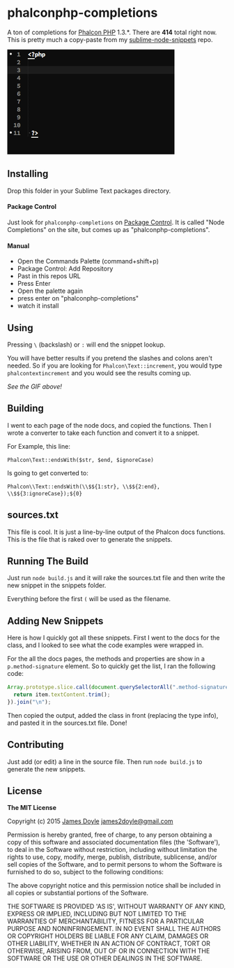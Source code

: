 phalconphp-completions
======================

A ton of completions for [Phalcon PHP](http://phalconphp.com/en/) 1.3.\*. There are **414** total right now. This is pretty much a copy-paste from my [sublime-node-snippets](https://github.com/james2doyle/sublime-node-snippets) repo.

![testing example](https://raw.githubusercontent.com/james2doyle/phalconphp-completions/master/testing.gif)

## Installing

Drop this folder in your Sublime Text packages directory.

#### Package Control

Just look for `phalconphp-completions` on [Package Control](https://packagecontrol.io/packages/PhalconPHP%20Completions). It is called "Node Completions" on the site, but comes up as "phalconphp-completions".

#### Manual

* Open the Commands Palette (command+shift+p)
* Package Control: Add Repository
* Past in this repos URL
* Press Enter
* Open the palette again
* press enter on "phalconphp-completions"
* watch it install

## Using

Pressing `\` (backslash) or `:` will end the snippet lookup.

You will have better results if you pretend the slashes and colons aren't needed. So if you are looking for `Phalcon\Text::increment`, you would type `phalcontextincrement` and you would see the results coming up.

*See the GIF above!*

## Building

I went to each page of the node docs, and copied the functions. Then I wrote a converter to take each function and convert it to a snippet.

For Example, this line:

```
Phalcon\Text::endsWith($str, $end, $ignoreCase)
```

Is going to get converted to:

```
Phalcon\\Text::endsWith(\\$${1:str}, \\$${2:end}, \\$${3:ignoreCase});${0}
```

## sources.txt

This file is cool. It is just a line-by-line output of the Phalcon docs functions. This is the file that is raked over to generate the snippets.

## Running The Build

Just run `node build.js` and it will rake the sources.txt file and then write the new snippet in the snippets folder.

Everything before the first `(` will be used as the filename.

## Adding New Snippets

Here is how I quickly got all these snippets. First I went to the docs for the class, and I looked to see what the code examples were wrapped in.

For the all the docs pages, the methods and properties are show in a `p.method-signature` element. So to quickly get the list, I ran the following code:

```javascript
Array.prototype.slice.call(document.querySelectorAll(".method-signature"), 0).map(function(item){
  return item.textContent.trim();
}).join("\n");
```

Then copied the output, added the class in front (replacing the type info), and pasted it in the sources.txt file. Done!

## Contributing

Just add (or edit) a line in the source file. Then run `node build.js` to generate the new snippets.

## License

**The MIT License**

Copyright (c) 2015 [James Doyle](http://twitter.com/james2doyle) james2doyle@gmail.com

Permission is hereby granted, free of charge, to any person obtaining
a copy of this software and associated documentation files (the
'Software'), to deal in the Software without restriction, including
without limitation the rights to use, copy, modify, merge, publish,
distribute, sublicense, and/or sell copies of the Software, and to
permit persons to whom the Software is furnished to do so, subject to
the following conditions:

The above copyright notice and this permission notice shall be
included in all copies or substantial portions of the Software.

THE SOFTWARE IS PROVIDED 'AS IS', WITHOUT WARRANTY OF ANY KIND,
EXPRESS OR IMPLIED, INCLUDING BUT NOT LIMITED TO THE WARRANTIES OF
MERCHANTABILITY, FITNESS FOR A PARTICULAR PURPOSE AND NONINFRINGEMENT.
IN NO EVENT SHALL THE AUTHORS OR COPYRIGHT HOLDERS BE LIABLE FOR ANY
CLAIM, DAMAGES OR OTHER LIABILITY, WHETHER IN AN ACTION OF CONTRACT,
TORT OR OTHERWISE, ARISING FROM, OUT OF OR IN CONNECTION WITH THE
SOFTWARE OR THE USE OR OTHER DEALINGS IN THE SOFTWARE.

